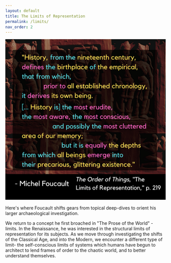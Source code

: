 ```yaml
---
layout: default
title: The Limits of Representation
permalink: /limits/
nav_order: 2
---
```


![The limits of representation](../graphics/toot_limits_graphic.png)

Here's where Foucault shifts gears from topical deep-dives to orient his larger archaeological investigation.

We return to a concept he first broached in "The Prose of the World" - limits. In the Renaissance, he was interested in the structural limits of representation for its subjects. As we move through investigating the shifts of the Classical Age, and into the Modern, we encounter a different type of limit- the self-conscious limits of systems which humans have begun to architect to lend frames of order to the chaotic world, and to better understand themselves.
